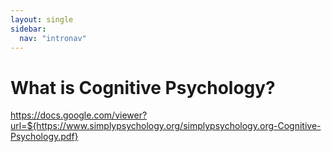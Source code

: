 ```yaml
---
layout: single
sidebar:
  nav: "intronav"
---
```

# What is Cognitive Psychology?

https://docs.google.com/viewer?url=${https://www.simplypsychology.org/simplypsychology.org-Cognitive-Psychology.pdf}

